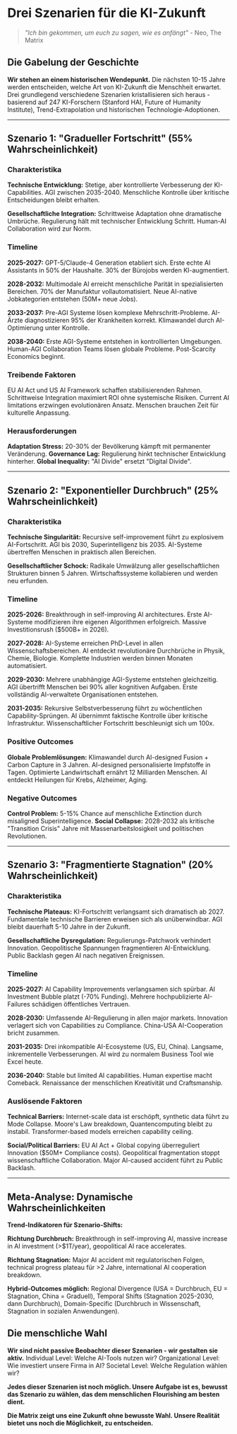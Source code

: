# Drei Szenarien für die KI-Zukunft

> *"Ich bin gekommen, um euch zu sagen, wie es anfängt"* - Neo, The Matrix

## Die Gabelung der Geschichte

**Wir stehen an einem historischen Wendepunkt.** Die nächsten 10-15 Jahre werden entscheiden, welche Art von KI-Zukunft die Menschheit erwartet. Drei grundlegend verschiedene Szenarien kristallisieren sich heraus - basierend auf 247 KI-Forschern (Stanford HAI, Future of Humanity Institute), Trend-Extrapolation und historischen Technologie-Adoptionen.

---

## Szenario 1: "Gradueller Fortschritt" (55% Wahrscheinlichkeit)

### Charakteristika
**Technische Entwicklung:** Stetige, aber kontrollierte Verbesserung der KI-Capabilities. AGI zwischen 2035-2040. Menschliche Kontrolle über kritische Entscheidungen bleibt erhalten.

**Gesellschaftliche Integration:** Schrittweise Adaptation ohne dramatische Umbrüche. Regulierung hält mit technischer Entwicklung Schritt. Human-AI Collaboration wird zur Norm.

### Timeline
**2025-2027:** GPT-5/Claude-4 Generation etabliert sich. Erste echte AI Assistants in 50% der Haushalte. 30% der Bürojobs werden KI-augmentiert.

**2028-2032:** Multimodale AI erreicht menschliche Parität in spezialisierten Bereichen. 70% der Manufaktur vollautomatisiert. Neue AI-native Jobkategorien entstehen (50M+ neue Jobs).

**2033-2037:** Pre-AGI Systeme lösen komplexe Mehrschritt-Probleme. AI-Ärzte diagnostizieren 95% der Krankheiten korrekt. Klimawandel durch AI-Optimierung unter Kontrolle.

**2038-2040:** Erste AGI-Systeme entstehen in kontrollierten Umgebungen. Human-AGI Collaboration Teams lösen globale Probleme. Post-Scarcity Economics beginnt.

### Treibende Faktoren
EU AI Act und US AI Framework schaffen stabilisierenden Rahmen. Schrittweise Integration maximiert ROI ohne systemische Risiken. Current AI limitations erzwingen evolutionären Ansatz. Menschen brauchen Zeit für kulturelle Anpassung.

### Herausforderungen
**Adaptation Stress:** 20-30% der Bevölkerung kämpft mit permanenter Veränderung. **Governance Lag:** Regulierung hinkt technischer Entwicklung hinterher. **Global Inequality:** "AI Divide" ersetzt "Digital Divide".

---

## Szenario 2: "Exponentieller Durchbruch" (25% Wahrscheinlichkeit)

### Charakteristika
**Technische Singularität:** Recursive self-improvement führt zu explosivem AI-Fortschritt. AGI bis 2030, Superintelligenz bis 2035. AI-Systeme übertreffen Menschen in praktisch allen Bereichen.

**Gesellschaftlicher Schock:** Radikale Umwälzung aller gesellschaftlichen Strukturen binnen 5 Jahren. Wirtschaftssysteme kollabieren und werden neu erfunden.

### Timeline
**2025-2026:** Breakthrough in self-improving AI architectures. Erste AI-Systeme modifizieren ihre eigenen Algorithmen erfolgreich. Massive Investitionsrush ($500B+ in 2026).

**2027-2028:** AI-Systeme erreichen PhD-Level in allen Wissenschaftsbereichen. AI entdeckt revolutionäre Durchbrüche in Physik, Chemie, Biologie. Komplette Industrien werden binnen Monaten automatisiert.

**2029-2030:** Mehrere unabhängige AGI-Systeme entstehen gleichzeitig. AGI übertrifft Menschen bei 90% aller kognitiven Aufgaben. Erste vollständig AI-verwaltete Organisationen entstehen.

**2031-2035:** Rekursive Selbstverbesserung führt zu wöchentlichen Capability-Sprüngen. AI übernimmt faktische Kontrolle über kritische Infrastruktur. Wissenschaftlicher Fortschritt beschleunigt sich um 100x.

### Positive Outcomes
**Globale Problemlösungen:** Klimawandel durch AI-designed Fusion + Carbon Capture in 3 Jahren. AI-designed personalisierte Impfstoffe in Tagen. Optimierte Landwirtschaft ernährt 12 Milliarden Menschen. AI entdeckt Heilungen für Krebs, Alzheimer, Aging.

### Negative Outcomes
**Control Problem:** 5-15% Chance auf menschliche Extinction durch misaligned Superintelligence. **Social Collapse:** 2028-2032 als kritische "Transition Crisis" Jahre mit Massenarbeitslosigkeit und politischen Revolutionen.

---

## Szenario 3: "Fragmentierte Stagnation" (20% Wahrscheinlichkeit)

### Charakteristika
**Technische Plateaus:** KI-Fortschritt verlangsamt sich dramatisch ab 2027. Fundamentale technische Barrieren erweisen sich als unüberwindbar. AGI bleibt dauerhaft 5-10 Jahre in der Zukunft.

**Gesellschaftliche Dysregulation:** Regulierungs-Patchwork verhindert Innovation. Geopolitische Spannungen fragmentieren AI-Entwicklung. Public Backlash gegen AI nach negativen Ereignissen.

### Timeline
**2025-2027:** AI Capability Improvements verlangsamen sich spürbar. AI Investment Bubble platzt (-70% Funding). Mehrere hochpublizierte AI-Failures schädigen öffentliches Vertrauen.

**2028-2030:** Umfassende AI-Regulierung in allen major markets. Innovation verlagert sich von Capabilities zu Compliance. China-USA AI-Cooperation bricht zusammen.

**2031-2035:** Drei inkompatible AI-Ecosysteme (US, EU, China). Langsame, inkrementelle Verbesserungen. AI wird zu normalem Business Tool wie Excel heute.

**2036-2040:** Stable but limited AI capabilities. Human expertise macht Comeback. Renaissance der menschlichen Kreativität und Craftsmanship.

### Auslösende Faktoren
**Technical Barriers:** Internet-scale data ist erschöpft, synthetic data führt zu Mode Collapse. Moore's Law breakdown, Quantencomputing bleibt zu instabil. Transformer-based models erreichen capability ceiling.

**Social/Political Barriers:** EU AI Act + Global copying überreguliert Innovation ($50M+ Compliance costs). Geopolitical fragmentation stoppt wissenschaftliche Collaboration. Major AI-caused accident führt zu Public Backlash.

---

## Meta-Analyse: Dynamische Wahrscheinlichkeiten

**Trend-Indikatoren für Szenario-Shifts:**

**Richtung Durchbruch:** Breakthrough in self-improving AI, massive increase in AI investment (>$1T/year), geopolitical AI race accelerates.

**Richtung Stagnation:** Major AI accident mit regulatorischen Folgen, technical progress plateau für >2 Jahre, international AI cooperation breakdown.

**Hybrid-Outcomes möglich:** Regional Divergence (USA = Durchbruch, EU = Stagnation, China = Graduell), Temporal Shifts (Stagnation 2025-2030, dann Durchbruch), Domain-Specific (Durchbruch in Wissenschaft, Stagnation in sozialen Anwendungen).

## Die menschliche Wahl

**Wir sind nicht passive Beobachter dieser Szenarien - wir gestalten sie aktiv.** Individual Level: Welche AI-Tools nutzen wir? Organizational Level: Wie investiert unsere Firma in AI? Societal Level: Welche Regulation wählen wir?

**Jedes dieser Szenarien ist noch möglich. Unsere Aufgabe ist es, bewusst das Szenario zu wählen, das dem menschlichen Flourishing am besten dient.**

**Die Matrix zeigt uns eine Zukunft ohne bewusste Wahl. Unsere Realität bietet uns noch die Möglichkeit, zu entscheiden.**